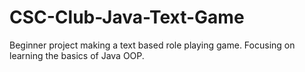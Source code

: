 # CSC-Club-Java-Text-Game
Beginner project making a text based role playing game. Focusing on learning the basics of Java OOP.
